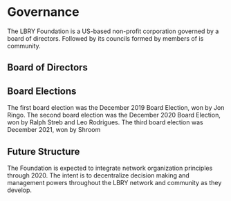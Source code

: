 # Governance
The LBRY Foundation is a US-based non-profit corporation governed by a board of directors. Followed by its councils formed by members of is community.
<!-- TODO probably add more about the governance here -->

## Board of Directors
<!-- TODO update images with real people -->
<Person
  avatar="/logo.png"
  imageClass="rounded"
  name="Julie Sigwart"
  subtitle="Founding board member of LBRY Foundation, Inc."/>
<Person
  avatar="/logo.png"
  imageClass="rounded"
  name="Jon Ringo"
  subtitle="First community elected board member of LBRY Foundation, Inc."/>
<Person
  avatar="/logo.png"
  imageClass="rounded"
  name="Vlad Nikolaev"
  subtitle="Second community elected board member of LBRY Foundation, Inc."/>
<Person
  avatar="/logo.png"
  imageClass="rounded"
  name="Ralph Streb"
  subtitle="Second community elected board member of LBRY Foundation, Inc."/> <!-- TODO typo? -->
<Person
  avatar="/logo.png"
  imageClass="rounded"
  name="Shroom"
  subtitle="Third community elected board member of LBRY Foundation, Inc."/>
## Board Elections
The first board election was the December 2019 Board Election, won by Jon Ringo.
The second board election was the December 2020 Board Election, won by Ralph Streb and Leo Rodrigues. The third board election was December 2021, won by Shroom
<!-- TODO more info? -->

## Future Structure
The Foundation is expected to integrate network organization principles through 2020.
The intent is to decentralize decision making and management powers throughout the LBRY network and community as they develop.
<!-- TODO more info? -->
